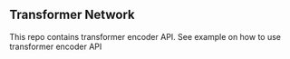 ## Transformer Network

This repo contains transformer encoder API. See example on how to use transformer encoder API
